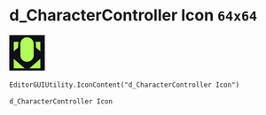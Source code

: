# d_CharacterController Icon `64x64`
<img src="/img/d_CharacterController%20Icon.png" width=64 height=64>

``` CSharp
EditorGUIUtility.IconContent("d_CharacterController Icon")
```
```
d_CharacterController Icon
```
